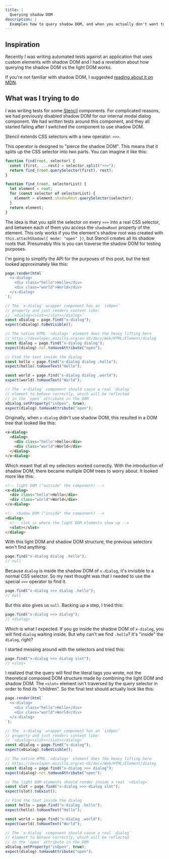 ```yaml
---
title: |
  Querying shadow DOM
description: |
  Examples how to query shadow DOM, and when you actually don't want to.
---
```


##

## Inspiration

Recently I was writing automated tests against an application that uses custom elements with shadow DOM and I had a revelation about how querying the shadow DOM vs the light DOM works.

If you're not familiar with shadow DOM, I suggested [reading about it on MDN](https://developer.mozilla.org/en-US/docs/Web/API/Web_components/Using_shadow_DOM).

## What was I trying to do

I was writing tests for some [Stencil](https://stenciljs.com/) components. For complicated reasons, we had previously disabled shadow DOM for our internal modal dialog component. We had written tests around this component, and they all started failing after I switched the component to use shadow DOM.

Stencil extends CSS selectors with a new operator: `>>>`.

This operator is designed to "pierce the shadow DOM". This means that it splits up the CSS selector into two parts. You can imagine it like this:

```js
function find(root, selector) {
  const [first, ...rest] = selector.split(">>>");
  return find_(root.querySelector(first), rest);
}

function find_(root, selectorList) {
  let element = root;
  for (const selector of selectorList) {
    element = element.shadowRoot.querySelector(selector);
  }
  return element;
}
```

The idea is that you split the selector on every `>>>` into a real CSS selector, and between each of them you access the `shadowRoot` property of the element. This only works if you the element's shadow root was created with `this.attachShadow({ mode: "open" })`, but Stencil creates all its shadow roots that. Presumably this is you can traverse the shadow DOM for testing purposes.

I'm going to simplify the API for the purposes of this post, but the test looked approximately like this:

```js
page.render(html`
  <x-dialog>
    <div class="hello">Hello</div>
    <div class="world">World</div>
  </x-dialog>
`);

// The `x-dialog` wrapper component has an `isOpen`
// property and just renders content like:
// `<dialog><slot></slot></dialog>`
const xDialog = page.find("x-dialog");
expect(xDialog).toBeVisible();

// The native HTML `<dialog>` element does the heavy lifting here
// https://developer.mozilla.org/en-US/docs/Web/HTML/Element/dialog
const dialog = page.find("x-dialog dialog");
expect(dialog).not.toHaveAttribute("open");

// Find the text inside the dialog
const hello = page.find("x-dialog dialog .hello");
expect(hello).toHaveText("Hello");

const world = page.find("x-dialog dialog .world");
expect(world).toHaveText("World");

// The `x-dialog` component should cause a real `dialog`
// element to behave correctly, which will be reflected
// in the `open` attribute in the DOM
xDialog.setProperty("isOpen", true);
expect(dialog).toHaveAttribute("open");
```

Originally, when `x-dialog` didn't use shadow DOM, this resulted in a DOM tree that looked like this:

```html
<x-dialog>
  <dialog>
    <div class="hello">Hello</div>
    <div class="world">World</div>
  </dialog>
</x-dialog>
```

Which meant that all my selectors worked correctly. With the introduction of shadow DOM, there became multiple DOM trees to worry about. It looked more like this:

```html
<!-- light DOM ("outside" the component) -->
<x-dialog>
  <div class="hello">Hello</div>
  <div class="world">World</div>
</x-dialog>

<!-- shadow DOM ("inside" the component) -->
<dialog>
  <!-- slot is where the light DOM elements show up -->
  <slot></slot>
</dialog>
```

With this light DOM and shadow DOM structure, the previous selectors won't find anything:

```js
page.find("x-dialog dialog .hello");
// null
```

Because `dialog` is inside the shadow DOM of `x-dialog`, it's invisible to a normal CSS selector. So my next thought was that I needed to use the special `>>>` operator to find it.

```js
page.find("x-dialog >>> dialog .hello");
// null
```

But this also gives us `null`. Backing up a step, I tried this:

```js
page.find("x-dialog >>> dialog");
// <dialog>
```

Which is what I expected. If you go inside the shadow DOM of `x-dialog`, you will find `dialog` waiting inside. But why can't we find `.hello`? It's "inside" the `dialog`, right?

I started messing around with the selectors and tried this:

```js
page.find("x-dialog >>> dialog slot");
// <slot>
```

I realized that the query will find the literal tags you wrote, not the theoretical composed DOM structure made by combining the light DOM and shadow DOM. The `<slot>` element isn't traversed by the query selector in order to find its "children". So the final test should actually look like this:

```js
page.render(html`
  <x-dialog>
    <div class="hello">Hello</div>
    <div class="world">World</div>
  </x-dialog>
`);

// The `x-dialog` wrapper component has an `isOpen`
// property and just renders content like:
// `<dialog><slot></slot></dialog>`
const xDialog = page.find("x-dialog");
expect(xDialog).toBeVisible();

// The native HTML `<dialog>` element does the heavy lifting here
// https://developer.mozilla.org/en-US/docs/Web/HTML/Element/dialog
const dialog = page.find("x-dialog >>> dialog");
expect(dialog).not.toHaveAttribute("open");

// The light DOM elements should render inside a real `<dialog>`
const slot = page.find("x-dialog >>> dialog slot");
expect(slot).toExist();

// Find the text inside the dialog
const hello = page.find("x-dialog .hello");
expect(hello).toHaveText("Hello");

const world = page.find("x-dialog .world");
expect(world).toHaveText("World");

// The `x-dialog` component should cause a real `dialog`
// element to behave correctly, which will be reflected
// in the `open` attribute in the DOM
xDialog.setProperty("isOpen", true);
expect(dialog).toHaveAttribute("open");
```
